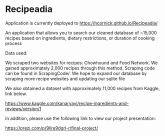 # Recipeadia
Application is currently deployed to  https://hcornick.github.io/Recipeadia/

An application that allows you to search our cleaned database of ~15,000 recipes based on ingredients, dietary restrictions, or duration of cooking process

Data used:

We scraped two websites for recipes: Chowhound and Food Network. We
gained approximately 2,000 recipes through this method. Scraping code can be
found in ScrapingCode/. We hope to expand our database by scraping more recipe
websites and updating our sqlite file

We also obtained a dataset with approximately 11,000 recipes from Kaggle,
link below.

https://www.kaggle.com/kanaryayi/recipe-ingredients-and-reviews/version/1

In addition, please use the following link to view our project presentation:

https://prezi.com/p/9llre9dgrl-r/final-project/
